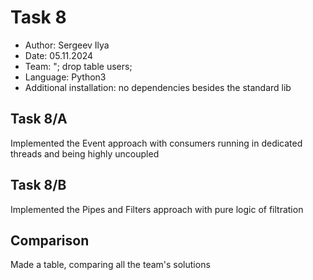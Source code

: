 # Task 8

- Author: Sergeev Ilya
- Date: 05.11.2024
- Team: "; drop table users;
- Language: Python3
- Additional installation: no dependencies besides the standard lib

## Task 8/A

Implemented the Event approach with consumers running in dedicated threads and being highly uncoupled

## Task 8/B

Implemented the Pipes and Filters approach with pure logic of filtration

## Comparison

Made a table, comparing all the team's solutions
